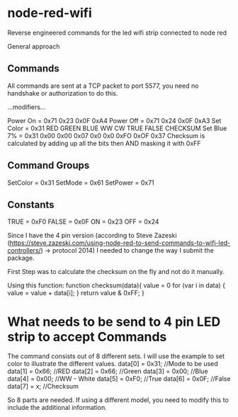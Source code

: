 # node-red-wifi
Reverse engineered commands for the led wifi strip connected to node red

General approach

## Commands
All commands are sent at a TCP packet to port 5577, you need no handshake or authorization to do this.

<command group> …modifiers… <checksum>

Power On = 0x71 0x23 0x0F 0xA4
Power Off = 0x71 0x24 0x0F 0xA3
Set Color = 0x31 RED GREEN BLUE WW CW TRUE FALSE CHECKSUM
Set Blue 7% = 0x31 0x00 0x00 0x07 0x0 0x0 0xFO 0xOF 0x37
Checksum is calculated by adding up all the bits then AND masking it with 0xFF

## Command Groups
SetColor = 0x31
SetMode = 0x61
SetPower  = 0x71

## Constants
TRUE = 0xF0
FALSE = 0x0F
ON = 0x23
OFF = 0x24

Since I have the 4 pin version (according to Steve Zazeski (https://steve.zazeski.com/using-node-red-to-send-commands-to-wifi-led-controllers/) -> protocol 2014) I needed to change the way I submit the package.

First Step was to calculate the checksum on the fly and not do it manually.

Using this function:
function checksum(data){
  value = 0
    for (var i in data) {
      value = value + data[i];
    }
    return value & 0xFF;
  }

# What needs to be send to 4 pin LED strip to accept Commands
The command consists out of 8 different sets. I will use the example to set color to illustrate the different values.
data[0] = 0x31; //Mode to be used
data[1] = 0x66; //RED
data[2] = 0x66; //Green
data[3] = 0x00; //Blue
data[4] = 0x00; //WW - White
data[5] = 0xF0; //True
data[6] = 0x0F; //False
data[7] = x; //Checksum

So 8 parts are needed. If using a different model, you need to modify this to include the additional information.
